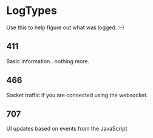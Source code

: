 # LogTypes
Use this to help figure out what was logged. :-)

## 411
Basic information.. nothing more.

## 466
Socket traffic if you are connected using the websocket.

## 707
UI updates based on events from the JavaScript